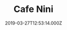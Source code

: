 ---
date: 2019-03-27T12:53:14.000Z
title: Cafe Nini
latitude: 52.109052
longitude: 0.795277
url: http://www.cafenini.co.uk
category: checkin
---